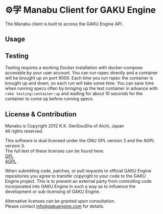 ⚙学 Manabu Client for GAKU Engine
=================================
The Manabu client is built to access the GAKU Engine API.

Usage
-----


Testing
-------
Testing requires a working Docker installation with docker-compose accessble by your user account. 
You can run rspec directly and a container will be brought up on port 9000. Each time you run 
rspec the container is brought up and down, so each run will take some time. You can save time 
when running specs often by bringing up the test container in advance with 
```rake testing:container:up``` and waiting for about 10 seconds for the container to come up 
before running specs.

License & Contribution
----------------------
Manabu is Copyright 2012 K.K. GenSouSha of Aichi, Japan  
All rights reserved.

This software is dual licensed under the GNU GPL version 3 and the AGPL version 3.  
The full text of these licenses can be found here:  
[GPL](https://gnu.org/licenses/gpl.html)  
[AGPL](https://gnu.org/licenses/agpl.html)

When submitting code, patches, or pull requests to official GAKU Engine repositories you agree to 
transfer copyright to your code to the GAKU Engine project. This is to prevent an external party 
from controlling code incorporated into GAKU Engine in such a way as to influence the development 
or sub-licensing of GAKU Engine. 

Alternative licenses can be granted upon consultation.  
Please contact info@gakuengine.com for details.
